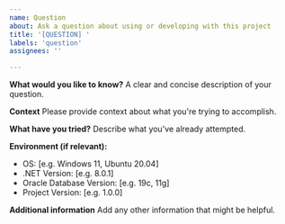 ```yaml
---
name: Question
about: Ask a question about using or developing with this project
title: '[QUESTION] '
labels: 'question'
assignees: ''

---
```


**What would you like to know?**
A clear and concise description of your question.

**Context**
Please provide context about what you're trying to accomplish.

**What have you tried?**
Describe what you've already attempted.

**Environment (if relevant):**
 - OS: [e.g. Windows 11, Ubuntu 20.04]
 - .NET Version: [e.g. 8.0.1]
 - Oracle Database Version: [e.g. 19c, 11g]
 - Project Version: [e.g. 1.0.0]

**Additional information**
Add any other information that might be helpful.
